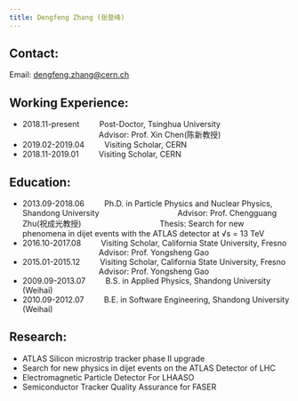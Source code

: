```yaml
---
title: Dengfeng Zhang (张登峰)
---
```


Contact:
---
Email: dengfeng.zhang@cern.ch 

Working Experience:
---

* 2018.11-present   &emsp;&emsp;    Post-Doctor, Tsinghua University
&emsp;&emsp;&emsp;&emsp;&emsp;&emsp;&emsp;&emsp;&emsp;&ensp;    Advisor: Prof. Xin Chen(陈新教授)
* 2019.02-2019.04   &emsp;&emsp;    Visiting Scholar, CERN
* 2018.11-2019.01   &emsp;&emsp;    Visiting Scholar, CERN


Education:
---
* 2013.09-2018.06   &emsp;&emsp;    Ph.D. in Particle Physics and Nuclear Physics, Shandong University
&emsp;&emsp;&emsp;&emsp;&emsp;&emsp;&emsp;&emsp;&emsp;&ensp;    Advisor: Prof. Chengguang Zhu(祝成光教授)
&emsp;&emsp;&emsp;&emsp;&emsp;&emsp;&emsp;&emsp;&emsp;&ensp;    Thesis: Search for new phenomena in dijet events with the ATLAS detector at √s = 13 TeV
* 2016.10-2017.08   &emsp;&emsp;    Visiting Scholar, California State University, Fresno
&emsp;&emsp;&emsp;&emsp;&emsp;&emsp;&emsp;&emsp;&emsp;&ensp;    Advisor: Prof. Yongsheng Gao
* 2015.01-2015.12   &emsp;&emsp;    Visiting Scholar, California State University, Fresno
&emsp;&emsp;&emsp;&emsp;&emsp;&emsp;&emsp;&emsp;&emsp;&ensp;    Advisor: Prof. Yongsheng Gao
* 2009.09-2013.07   &emsp;&emsp;    B.S. in Applied Physics, Shandong University (Weihai)
* 2010.09-2012.07   &emsp;&emsp;    B.E. in Software Engineering, Shandong University (Weihai)

Research:
---
* ATLAS Silicon microstrip tracker phase II upgrade
* Search for new physics in dijet events on the ATLAS Detector of LHC
* Electromagnetic Particle Detector For LHAASO
* Semiconductor Tracker Quality Assurance for FASER

